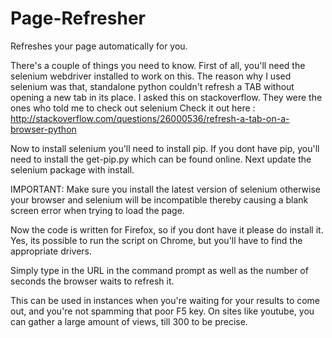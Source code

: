 Page-Refresher
==============

Refreshes your page automatically for you.


There's a couple of things you need to know.
First of all, you'll need the selenium webdriver installed to work on this.
The reason why I used selenium was that, standalone python couldn't refresh a TAB without opening a new tab in its place.
I asked this on stackoverflow. They were the ones who told me to check out selenium
Check it out here : http://stackoverflow.com/questions/26000536/refresh-a-tab-on-a-browser-python


Now to install selenium you'll need to install pip.
If you dont have pip, you'll need to install the get-pip.py which can be found online.
Next update the selenium package with install.

IMPORTANT: Make sure you install the latest version of selenium otherwise your browser and selenium will be incompatible thereby causing a blank screen error when trying to load the page.

Now the code is written for Firefox, so if you dont have it please do install it.
Yes, its possible to run the script on Chrome, but you'll have to find the appropriate drivers.

Simply type in the URL in the command prompt as well as the number of seconds the browser waits to refresh it.

This can be used in instances when you're waiting for your results to come out, and you're not spamming that poor F5 key.
On sites like youtube, you can gather a large amount of views, till 300 to be precise.

